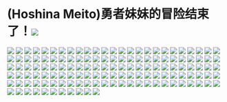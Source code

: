 # (Hoshina Meito)勇者妹妹的冒险结束了！![](../img/2/00000001.jpg)
![](../img/2/00000002.jpg)
![](../img/2/00000003.jpg)
![](../img/2/00000004.jpg)
![](../img/2/00000005.jpg)
![](../img/2/00000006.jpg)
![](../img/2/00000007.jpg)
![](../img/2/00000008.jpg)
![](../img/2/00000009.jpg)
![](../img/2/00000010.jpg)
![](../img/2/00000011.jpg)
![](../img/2/00000012.jpg)
![](../img/2/00000013.jpg)
![](../img/2/00000014.jpg)
![](../img/2/00000015.jpg)
![](../img/2/00000016.jpg)
![](../img/2/00000017.jpg)
![](../img/2/00000018.jpg)
![](../img/2/00000019.jpg)
![](../img/2/00000020.jpg)
![](../img/2/00000021.jpg)
![](../img/2/00000022.jpg)
![](../img/2/00000023.jpg)
![](../img/2/00000024.jpg)
![](../img/2/00000025.jpg)
![](../img/2/00000026.jpg)
![](../img/2/00000027.jpg)
![](../img/2/00000028.jpg)
![](../img/2/00000029.jpg)
![](../img/2/00000030.jpg)
![](../img/2/00000031.jpg)
![](../img/2/00000032.jpg)
![](../img/2/00000033.jpg)
![](../img/2/00000034.jpg)
![](../img/2/00000035.jpg)
![](../img/2/00000036.jpg)
![](../img/2/00000037.jpg)
![](../img/2/00000038.jpg)
![](../img/2/00000039.jpg)
![](../img/2/00000040.jpg)
![](../img/2/00000041.jpg)
![](../img/2/00000042.jpg)
![](../img/2/00000043.jpg)
![](../img/2/00000044.jpg)
![](../img/2/00000045.jpg)
![](../img/2/00000046.jpg)
![](../img/2/00000047.jpg)
![](../img/2/00000048.jpg)
![](../img/2/00000049.jpg)
![](../img/2/00000050.jpg)
![](../img/2/00000051.jpg)
![](../img/2/00000052.jpg)
![](../img/2/00000053.jpg)
![](../img/2/00000054.jpg)
![](../img/2/00000055.jpg)
![](../img/2/00000056.jpg)
![](../img/2/00000057.jpg)
![](../img/2/00000058.jpg)
![](../img/2/00000059.jpg)
![](../img/2/00000060.jpg)
![](../img/2/00000061.jpg)
![](../img/2/00000062.jpg)
![](../img/2/00000063.jpg)
![](../img/2/00000064.jpg)
![](../img/2/00000065.jpg)
![](../img/2/00000066.jpg)
![](../img/2/00000067.jpg)
![](../img/2/00000068.jpg)
![](../img/2/00000069.jpg)
![](../img/2/00000070.jpg)
![](../img/2/00000071.jpg)
![](../img/2/00000072.jpg)
![](../img/2/00000073.jpg)
![](../img/2/00000074.jpg)
![](../img/2/00000075.jpg)
![](../img/2/00000076.jpg)
![](../img/2/00000077.jpg)
![](../img/2/00000078.jpg)
![](../img/2/00000079.jpg)
![](../img/2/00000080.jpg)
![](../img/2/00000081.jpg)
![](../img/2/00000082.jpg)
![](../img/2/00000083.jpg)
![](../img/2/00000084.jpg)
![](../img/2/00000085.jpg)
![](../img/2/00000086.jpg)
![](../img/2/00000087.jpg)
![](../img/2/00000088.jpg)
![](../img/2/00000089.jpg)
![](../img/2/00000090.jpg)
![](../img/2/00000091.jpg)
![](../img/2/00000092.jpg)
![](../img/2/00000093.jpg)
![](../img/2/00000094.jpg)
![](../img/2/00000095.jpg)
![](../img/2/00000096.jpg)
![](../img/2/00000097.jpg)
![](../img/2/00000098.jpg)
![](../img/2/00000099.jpg)
![](../img/2/00000100.jpg)
![](../img/2/00000101.jpg)
![](../img/2/00000102.jpg)
![](../img/2/00000103.jpg)
![](../img/2/00000104.jpg)
![](../img/2/00000105.jpg)
![](../img/2/00000106.jpg)
![](../img/2/00000107.jpg)
![](../img/2/00000108.jpg)
![](../img/2/00000109.jpg)
![](../img/2/00000110.jpg)
![](../img/2/00000111.jpg)
![](../img/2/00000112.jpg)
![](../img/2/00000113.jpg)
![](../img/2/00000114.jpg)
![](../img/2/00000115.jpg)
![](../img/2/00000116.jpg)
![](../img/2/00000117.jpg)
![](../img/2/00000118.jpg)
![](../img/2/00000119.jpg)
![](../img/2/00000120.jpg)
![](../img/2/00000121.jpg)
![](../img/2/00000122.jpg)
![](../img/2/00000123.jpg)
![](../img/2/00000124.jpg)
![](../img/2/00000125.jpg)
![](../img/2/00000126.jpg)
![](../img/2/00000127.jpg)
![](../img/2/00000128.jpg)
![](../img/2/00000129.jpg)
![](../img/2/00000130.jpg)
![](../img/2/00000131.jpg)
![](../img/2/00000132.jpg)
![](../img/2/00000133.jpg)
![](../img/2/00000134.jpg)
![](../img/2/00000135.jpg)
![](../img/2/00000136.jpg)
![](../img/2/00000137.jpg)
